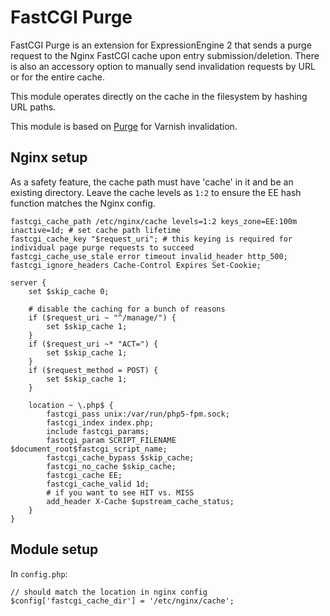 # FastCGI Purge

FastCGI Purge is an extension for ExpressionEngine 2 that sends a purge request to the Nginx FastCGI cache upon entry submission/deletion. There is also an accessory option to manually send invalidation requests by URL or for the entire cache.

This module operates directly on the cache in the filesystem by hashing URL paths.

This module is based on [Purge](https://github.com/kevincupp/purge.ee2_addon) for Varnish invalidation.

## Nginx setup

As a safety feature, the cache path must have 'cache' in it and be an existing directory. Leave the cache levels as `1:2` to ensure the EE hash function matches the Nginx config.

```
fastcgi_cache_path /etc/nginx/cache levels=1:2 keys_zone=EE:100m inactive=1d; # set cache path lifetime
fastcgi_cache_key "$request_uri"; # this keying is required for individual page purge requests to succeed
fastcgi_cache_use_stale error timeout invalid_header http_500;
fastcgi_ignore_headers Cache-Control Expires Set-Cookie;

server {
	set $skip_cache 0;

	# disable the caching for a bunch of reasons
	if ($request_uri ~ "^/manage/") {
		set $skip_cache 1;
	}
	if ($request_uri ~* "ACT=") {
        set $skip_cache 1;
	}
	if ($request_method = POST) {
		set $skip_cache 1;
	}

	location ~ \.php$ {
		fastcgi_pass unix:/var/run/php5-fpm.sock;
		fastcgi_index index.php;
		include fastcgi_params;
		fastcgi_param SCRIPT_FILENAME $document_root$fastcgi_script_name;
		fastcgi_cache_bypass $skip_cache;
		fastcgi_no_cache $skip_cache;
		fastcgi_cache EE;
		fastcgi_cache_valid 1d;
		# if you want to see HIT vs. MISS
		add_header X-Cache $upstream_cache_status;
	}
}
```

## Module setup

In `config.php`:

```
// should match the location in nginx config
$config['fastcgi_cache_dir'] = '/etc/nginx/cache';
```
